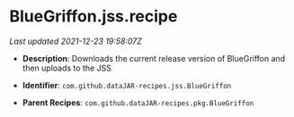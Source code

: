 # BlueGriffon.jss.recipe

_Last updated 2021-12-23 19:58:07Z_

- **Description**: Downloads the current release version of BlueGriffon and then uploads to the JSS

- **Identifier**: `com.github.dataJAR-recipes.jss.BlueGriffon`

- **Parent Recipes**: `com.github.dataJAR-recipes.pkg.BlueGriffon`